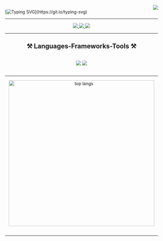 


<img align="right" src="https://visitor-badge.laobi.icu/badge?page_id=Baraq23.Baraq23" />

[![Typing SVG](https://readme-typing-svg.demolab.com?font=Fira+Code&size=23&duration=3000&pause=3000&vCenter=true&random=true&width=1250&height=60&lines=Connecting+with+friends+and+meeting+new+faces+is+one+of+my+greatest+joys.;I+believe+in+truly+listening+and+embracing+every+new+perspective;I+love+diving+into+intriguing+conversations+that+spark+new+ideas;Imagine+a+world+transformed+by+AI+in+twenty+years%E2%80%94what+would+the+future+look+like%3F...;I'm+passionate+about+exploring+emerging+technologies+and+staying+ahead+of+the+curve.;I+tend+to+pick+up+new+hobbies+and+projects+whenever+I+can%E2%80%94keeps+things+exciting!;Software+development+isn%E2%80%99t+a+career%E2%80%94it%E2%80%99s+a+creative+playground+for+building+solutions.;I+believe+that+great+innovations+come+from+great+teamwork%F0%9F%92%AF.;Hi%2C+am+Barrack+from+Kisumu%2C+Kenya...)](https://git.io/typing-svg)

<hr/>

<div align="center"> 
  <a href="mailto:barrackotieno160@gmail.com">
    <img src="https://img.shields.io/badge/Gmail-333333?style=for-the-badge&logo=gmail&logoColor=red" />
  </a>

  <a href="https://barrack-portfolio.netlify.app/" target="_blank">
     <img src="https://img.shields.io/badge/Portfolio-FF5722?style=for-the-badge&logo=todoist&logoColor=white" target="_blank" /> <!-- sqlite, safari, google-chrome are other good icon options -->
  </a>

  <a href="https://www.linkedin.com/in/barrack-kope-otieno-064a43244" target="_blank">
    <img src="https://img.shields.io/badge/LinkedIn-0077B5?style=for-the-badge&logo=linkedin&logoColor=white" target="_blank" />
  </a>
  
</div>

<hr/>


<h2 align="center">⚒️ Languages-Frameworks-Tools ⚒️</h2>
<br/>
<div align="center">
    <img src="https://skillicons.dev/icons?i=bootstrap,tailwind,html,css,vscode,github,figma,git" />
    <img src="https://skillicons.dev/icons?i=go,javascript,rust,sqlite" /><br>
    <!-- include python, c, react, nodejs,  -->
</div>

<br/>
<hr/>

<div align="center">
  <img width=480 align="center" src="https://github-readme-stats-salesp07.vercel.app/api/top-langs/?username=Baraq23&hide=HTML&langs_count=8&layout=compact&theme=react&border_radius=10&size_weight=0.5&count_weight=0.5&exclude_repo=github-readme-stats" alt="top langs" />
</div>

<br/>
<hr/>

